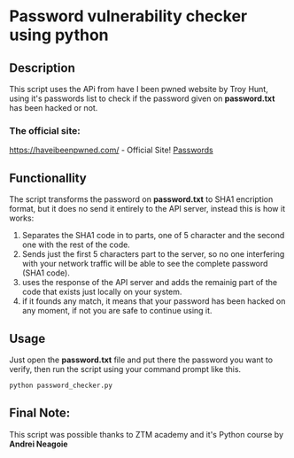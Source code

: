 # Password vulnerability checker using python

## Description
This script uses the APi from have I been pwned website by Troy Hunt, using it's passwords list to check if the password given on **password.txt** has been hacked or not.

### The official site:


https://haveibeenpwned.com/ - Official Site!
[Passwords](https://haveibeenpwned.com/Passwords)

## Functionallity 
The script transforms the password on **password.txt** to SHA1 encription format, but it does no send it entirely to the API server, instead this is how it works:

  1) Separates the SHA1 code in to parts, one of 5 character and the second one with the rest of the code.
  2) Sends just the first 5 characters part to the server, so no one interfering with your network traffic will be able to see the complete password (SHA1 code).
  3) uses the response of the API server and adds the remainig part of the code that exists just locally on your system.
  4) if it founds any match, it means that your password has been hacked on any moment, if not you are safe to continue using it.

## Usage
Just open the **password.txt** file and put there the password you want to verify, then run the script using your command prompt like this.

```python
python password_checker.py
```

## Final Note:

This script was possible thanks to ZTM academy and it's Python course by **Andrei Neagoie**
